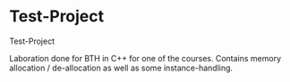 # Test-Project
Test-Project

Laboration done for BTH in C++ for one of the courses.
Contains memory allocation / de-allocation as well as some instance-handling.
